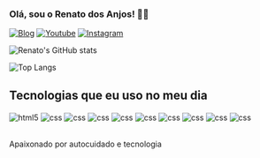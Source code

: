 
### Olá, sou o Renato dos Anjos! 👼🏾

[![Blog](https://img.shields.io/website?label=renatodosanjos&style=for-the-badge&url=https://renatodosanjos.com/)](https://renatodosanjos.com)
[![Youtube](https://img.shields.io/badge/YouTube-FF0000?style=for-the-badge&logo=youtube&logoColor=white)]([https://youtube.com/c/sujeitoprogramador](https://www.youtube.com/channel/UCctIYk8dt9qGWNPGJf0tfog))
[![Instagram](https://img.shields.io/badge/Instagram-E4405F?style=for-the-badge&logo=instagram&logoColor=white)](https://[instagram.com/sujeitoprogramador](https://www.instagram.com/renatodosanjoss/))

![Renato's GitHub stats](https://github-readme-stats.vercel.app/api?username=rnanjos&show_icons=true&theme=radical)

![Top Langs](https://github-readme-stats.vercel.app/api/top-langs/?username=rnanjos&hide_progress=true)

## Tecnologias que eu uso no meu dia

<div style="display: inline_block">
  <img align="center" alt="html5" src="https://img.shields.io/badge/HTML5-E34F26?style=for-the-badge&logo=html5&logoColor=white" />
  <img align="center" alt="css" src="https://img.shields.io/badge/CSS3-1572B6?style=for-the-badge&logo=css3&logoColor=white" />
    <img align="center" alt="css" src="https://img.shields.io/badge/PHP-777BB4?style=for-the-badge&logo=php&logoColor=white" />
    <img align="center" alt="css" src="https://img.shields.io/badge/Java-ED8B00?style=for-the-badge&logo=openjdk&logoColor=white" />
     <img align="center" alt="css" src="https://img.shields.io/badge/Jira-0052CC?style=for-the-badge&logo=Jira&logoColor=white" />
     <img align="center" alt="css" src="https://img.shields.io/badge/MySQL-005C84?style=for-the-badge&logo=mysql&logoColor=white" />
     <img align="center" alt="css" src="https://img.shields.io/badge/Microsoft_Excel-217346?style=for-the-badge&logo=microsoft-excel&logoColor=white" />
     <img align="center" alt="css" src="https://img.shields.io/badge/Notion-000000?style=for-the-badge&logo=notion&logoColor=white" />
     <img align="center" alt="css" src="https://img.shields.io/badge/Python-3776AB?style=for-the-badge&logo=python&logoColor=white" />
    <img align="center" alt="css" src="https://img.shields.io/badge/Powerbi-3776AB?style=for-the-badge&logo=powerbi&logoColor=white" />
</div><br/>

Apaixonado por autocuidado e tecnologia
